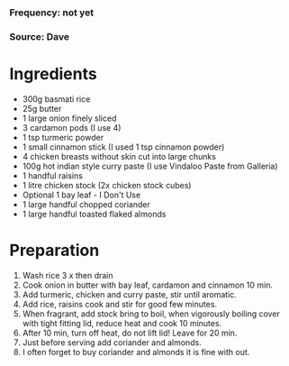 ### Frequency: not yet

### Source: Dave

# Ingredients
* 300g basmati rice
* 25g butter
* 1 large onion finely sliced
* 3 cardamon pods (I use 4)
* 1 tsp turmeric powder
* 1 small cinnamon stick (I used 1 tsp cinnamon powder)
* 4 chicken breasts without skin cut into large chunks
* 100g hot indian style curry paste (I use Vindaloo Paste from Galleria)
* 1 handful raisins
* 1 litre chicken stock (2x chicken stock cubes)
* Optional 1 bay leaf - I Don't Use
* 1 large handful chopped coriander
* 1 large handful toasted flaked almonds

# Preparation
1. Wash rice 3 x then drain
2. Cook onion in butter with bay leaf, cardamon and cinnamon 10 min.
3. Add turmeric, chicken and curry paste, stir until aromatic.
4. Add rice, raisins cook and stir for good few minutes.
5. When fragrant, add stock bring to boil, when vigorously boiling cover with tight fitting lid, reduce heat and cook 10 minutes.
6. After 10 min, turn off heat, do not lift lid! Leave for 20 min.
7. Just before serving add coriander and almonds.
8. I often forget to buy coriander and almonds it is fine with out. 
